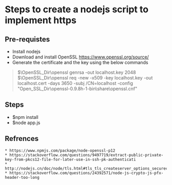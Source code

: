 # Steps to create a nodejs script to implement https 

## Pre-requistes
- Install nodejs
- Download and install OpenSSL https://www.openssl.org/source/
- Generate the certificate and the key using the below commands
>$\OpenSSL_Dir\openssl genrsa -out localhost.key 2048<br>
>$\OpenSSL_Dir\openssl req -new -x509 -key localhost.key -out localhost.cert -days 3650 -subj /CN=localhost -config "Open_SSL_Dir\openssl-0.9.8h-1-bin\share\openssl.cnf"
	
## Steps

- $npm install
- $node app.js
	

## Refrences

	* https://www.npmjs.com/package/node-openssl-p12
	* https://stackoverflow.com/questions/9497719/extract-public-private-key-from-pkcs12-file-for-later-use-in-ssh-pk-authenticati
	* http://nodejs.cn/doc/node/tls.html#tls_tls_createserver_options_secureconnectionlistener
	* https://stackoverflow.com/questions/24392571/node-js-crypto-js-pfx-header-too-long
